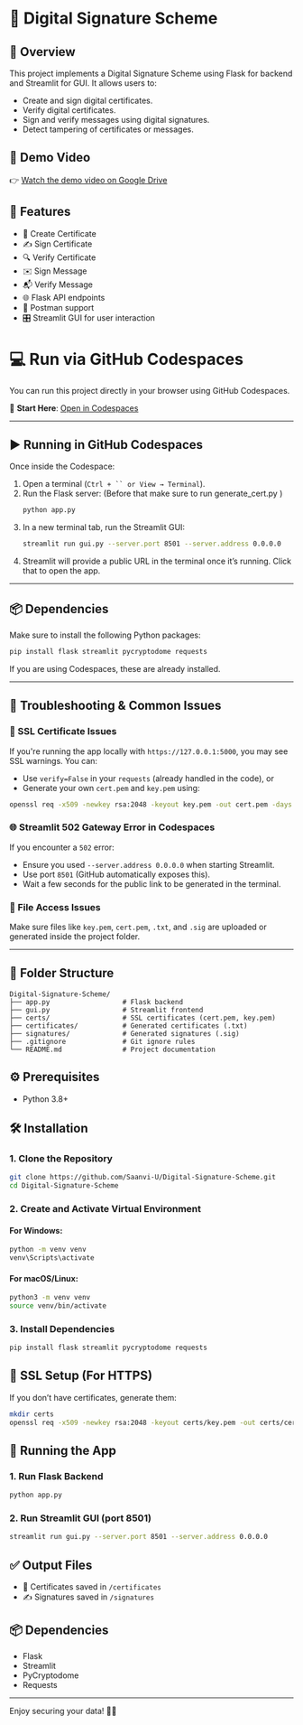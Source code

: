 # 🔐 Digital Signature Scheme

## 📖 Overview
This project implements a Digital Signature Scheme using Flask for backend and Streamlit for GUI. It allows users to:

- Create and sign digital certificates.
- Verify digital certificates.
- Sign and verify messages using digital signatures.
- Detect tampering of certificates or messages.


## 🎥 Demo Video

👉 [Watch the demo video on Google Drive](https://drive.google.com/file/d/1XXW6NdYmnp2Mo2LFQOne0o-YWQpMF3kN/view?usp=sharing)
## 🚀 Features
- 📝 Create Certificate
- ✍️ Sign Certificate
- 🔍 Verify Certificate
- ✉️ Sign Message
- 📬 Verify Message
- 🌐 Flask API endpoints
- 🧪 Postman support
- 🎛️ Streamlit GUI for user interaction

# 💻 Run via GitHub Codespaces

You can run this project directly in your browser using GitHub Codespaces.

🔗 **Start Here**: [Open in Codespaces](https://github.com/codespaces/new?hide_repo_select=true&repo=961040898)

---

## ▶️ Running in GitHub Codespaces

Once inside the Codespace:

1. Open a terminal (`Ctrl + `` or View → Terminal`).
2. Run the Flask server: (Before that make sure to run generate_cert.py )
   ```bash
   python app.py
   ```
3. In a new terminal tab, run the Streamlit GUI:
   ```bash
   streamlit run gui.py --server.port 8501 --server.address 0.0.0.0
   ```
4. Streamlit will provide a public URL in the terminal once it’s running. Click that to open the app.

---

## 📦 Dependencies

Make sure to install the following Python packages:

```bash
pip install flask streamlit pycryptodome requests
```

If you are using Codespaces, these are already installed.

---

## 🧯 Troubleshooting & Common Issues

### 🔐 SSL Certificate Issues
If you're running the app locally with `https://127.0.0.1:5000`, you may see SSL warnings. You can:
- Use `verify=False` in your `requests` (already handled in the code), or
- Generate your own `cert.pem` and `key.pem` using:

```bash
openssl req -x509 -newkey rsa:2048 -keyout key.pem -out cert.pem -days 365 -nodes
```

### 🌐 Streamlit 502 Gateway Error in Codespaces
If you encounter a `502` error:
- Ensure you used `--server.address 0.0.0.0` when starting Streamlit.
- Use port `8501` (GitHub automatically exposes this).
- Wait a few seconds for the public link to be generated in the terminal.

### 📂 File Access Issues
Make sure files like `key.pem`, `cert.pem`, `.txt`, and `.sig` are uploaded or generated inside the project folder.

---

## 📁 Folder Structure
```
Digital-Signature-Scheme/
├── app.py                  # Flask backend
├── gui.py                  # Streamlit frontend
├── certs/                  # SSL certificates (cert.pem, key.pem)
├── certificates/           # Generated certificates (.txt)
├── signatures/             # Generated signatures (.sig)
├── .gitignore              # Git ignore rules
└── README.md               # Project documentation
```

## ⚙️ Prerequisites
- Python 3.8+

## 🛠️ Installation
### 1. Clone the Repository
```bash
git clone https://github.com/Saanvi-U/Digital-Signature-Scheme.git
cd Digital-Signature-Scheme
```

### 2. Create and Activate Virtual Environment
#### For Windows:
```bash
python -m venv venv
venv\Scripts\activate
```
#### For macOS/Linux:
```bash
python3 -m venv venv
source venv/bin/activate
```

### 3. Install Dependencies
```bash
pip install flask streamlit pycryptodome requests
```

## 🔐 SSL Setup (For HTTPS)
If you don’t have certificates, generate them:
```bash
mkdir certs
openssl req -x509 -newkey rsa:2048 -keyout certs/key.pem -out certs/cert.pem -days 365 -nodes
```

## 🚦 Running the App
### 1. Run Flask Backend
```bash
python app.py
```

### 2. Run Streamlit GUI (port 8501)
```bash
streamlit run gui.py --server.port 8501 --server.address 0.0.0.0
```

## ✅ Output Files
- 📄 Certificates saved in `/certificates`
- ✍️ Signatures saved in `/signatures`

## 📦 Dependencies
- Flask
- Streamlit
- PyCryptodome
- Requests

---

Enjoy securing your data! 🔐✨

